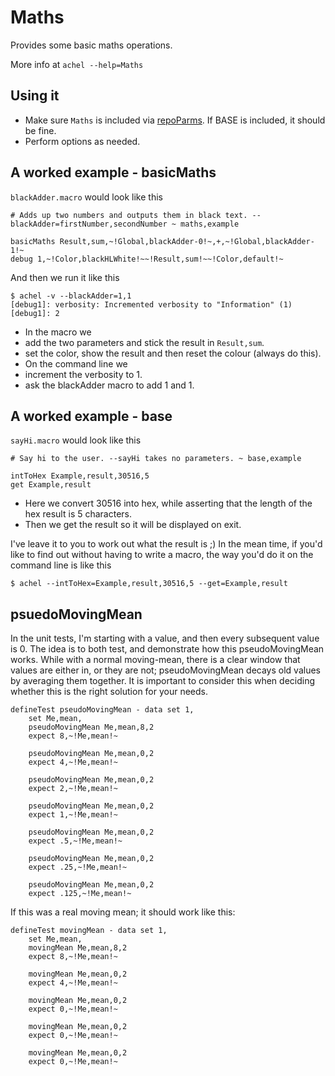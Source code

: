 # Maths

Provides some basic maths operations.

More info at `achel --help=Maths`

## Using it

* Make sure `Maths` is included via [repoParms](https://github.com/ksandom/achel/blob/master/docs/programming/creatingARepositoryWithProfiles.md#use-repoparmdefinepackages-to-create-a-profile). If BASE is included, it should be fine.
* Perform options as needed.

## A worked example - basicMaths

`blackAdder.macro` would look like this

    # Adds up two numbers and outputs them in black text. --blackAdder=firstNumber,secondNumber ~ maths,example

    basicMaths Result,sum,~!Global,blackAdder-0!~,+,~!Global,blackAdder-1!~
    debug 1,~!Color,blackHLWhite!~~!Result,sum!~~!Color,default!~

And then we run it like this

    $ achel -v --blackAdder=1,1
    [debug1]: verbosity: Incremented verbosity to "Information" (1)
    [debug1]: 2

* In the macro we
 * add the two parameters and stick the result in `Result,sum`.
 * set the color, show the result and then reset the colour (always do this).
* On the command line we
 * increment the verbosity to 1.
 * ask the blackAdder macro to add 1 and 1.

## A worked example - base

`sayHi.macro` would look like this

    # Say hi to the user. --sayHi takes no parameters. ~ base,example

    intToHex Example,result,30516,5
    get Example,result

* Here we convert 30516 into hex, while asserting that the length of the hex result is 5 characters.
* Then we get the result so it will be displayed on exit.

I've leave it to you to work out what the result is ;)
In the mean time, if you'd like to find out without having to write a macro, the way you'd do it on the command line is like this

    $ achel --intToHex=Example,result,30516,5 --get=Example,result

## psuedoMovingMean

In the unit tests, I'm starting with a value, and then every subsequent value is 0. The idea is to both test, and demonstrate how this pseudoMovingMean works. While with a normal moving-mean, there is a clear window that values are either in, or they are not; pseudoMovingMean decays old values by averaging them together. It is important to consider this when deciding whether this is the right solution for your needs.

```
defineTest pseudoMovingMean - data set 1,
    set Me,mean,
    pseudoMovingMean Me,mean,8,2
    expect 8,~!Me,mean!~

    pseudoMovingMean Me,mean,0,2
    expect 4,~!Me,mean!~

    pseudoMovingMean Me,mean,0,2
    expect 2,~!Me,mean!~

    pseudoMovingMean Me,mean,0,2
    expect 1,~!Me,mean!~

    pseudoMovingMean Me,mean,0,2
    expect .5,~!Me,mean!~

    pseudoMovingMean Me,mean,0,2
    expect .25,~!Me,mean!~

    pseudoMovingMean Me,mean,0,2
    expect .125,~!Me,mean!~
```

If this was a real moving mean; it should work like this:

```
defineTest movingMean - data set 1,
    set Me,mean,
    movingMean Me,mean,8,2
    expect 8,~!Me,mean!~

    movingMean Me,mean,0,2
    expect 4,~!Me,mean!~

    movingMean Me,mean,0,2
    expect 0,~!Me,mean!~

    movingMean Me,mean,0,2
    expect 0,~!Me,mean!~

    movingMean Me,mean,0,2
    expect 0,~!Me,mean!~
```
